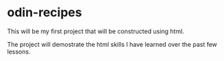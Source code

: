 # odin-recipes

This will be my first project that will be constructed using html.

The project will demostrate the html skills I have learned over the past few lessons.